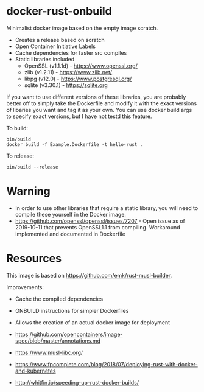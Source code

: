 # docker-rust-onbuild

Minimalist docker image based on the empty image scratch.

* Creates a release based on scratch
* Open Container Initiative Labels
* Cache dependencies for faster src compiles
* Static libraries included
  * OpenSSL (v1.1.1d) - https://www.openssl.org/
  * zlib (v1.2.11) - https://www.zlib.net/
  * libpg (v12.0) - https://www.postgresql.org/
  * sqlite (v3.30.1) - https://sqlite.org

If you want to use different versions of these libraries, you are probably better off to simply take the Dockerfile and modify it with the exact versions of libaries you want and tag it as your own.  You can use docker build args to specify exact versions, but I have not testd this feature.

To build:

    bin/build
    docker build -f Example.Dockerfile -t hello-rust .

To release:

    bin/build --release

# Warning

* In order to use other libraries that require a static library, you will need to compile these yourself in the Docker image.
* https://github.com/openssl/openssl/issues/7207 - Open issue as of 2019-10-11 that prevents OpenSSL1.1 from compiling. Workaround implemented and documented in Dockerfile

# Resources

This image is based on https://github.com/emk/rust-musl-builder.

Improvements:
* Cache the compiled dependencies
* ONBUILD instructions for simpler Dockerfiles
* Allows the creation of an actual docker image for deployment

* https://github.com/opencontainers/image-spec/blob/master/annotations.md
* https://www.musl-libc.org/
* https://www.fpcomplete.com/blog/2018/07/deploying-rust-with-docker-and-kubernetes
* http://whitfin.io/speeding-up-rust-docker-builds/